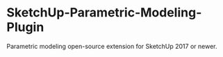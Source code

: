 # SketchUp-Parametric-Modeling-Plugin
Parametric modeling open-source extension for SketchUp 2017 or newer.

